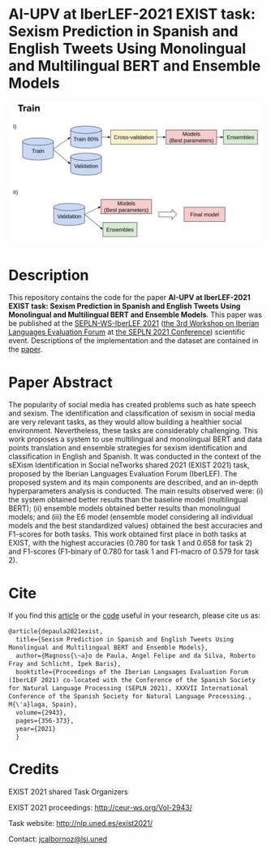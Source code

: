 # AI-UPV at IberLEF-2021 EXIST task: Sexism Prediction in Spanish and English Tweets Using Monolingual and Multilingual BERT and Ensemble Models

![ScreenShot](EXITS_image_train.png)

# Description
This repository contains the code for the paper **AI-UPV at IberLEF-2021 EXIST task: Sexism Prediction in Spanish and English Tweets Using Monolingual and Multilingual BERT and Ensemble Models**. This paper was be published at the [SEPLN-WS-IberLEF 2021](http://ceur-ws.org/Vol-2943/
) ([the 3rd Workshop on Iberian Languages Evaluation Forum](https://sites.google.com/view/iberlef2021) at [the SEPLN 2021 Conference](https://www.hitz.eus/sepln2021/)) scientific event. Descriptions of the implementation and the dataset are contained in the [paper](http://ceur-ws.org/Vol-2943/exist_paper2.pdf).

# Paper Abstract
The popularity of social media has created problems such as hate speech and sexism. The identification and classification of sexism in social media are very relevant tasks, as they would allow building a healthier social environment. Nevertheless, these tasks are considerably challenging. This work proposes a system to use multilingual and monolingual BERT and data points translation and ensemble strategies for sexism identification and classification in English and Spanish. It was conducted in the context of the sEXism Identification in Social neTworks shared 2021 (EXIST 2021) task, proposed by the Iberian Languages Evaluation Forum (IberLEF). The proposed system and its main components are described, and an in-depth hyperparameters analysis is conducted. The main results observed were: (i) the system obtained better results than the baseline model (multilingual BERT); (ii) ensemble models obtained better results than monolingual models; and (iii) the E6 model (ensemble model considering all individual models and the best standardized values) obtained the best accuracies and F1-scores for both tasks. This work obtained first place in both tasks at EXIST, with the highest accuracies (0.780 for task 1 and 0.658 for task 2) and F1-scores (F1-binary of 0.780 for task 1 and F1-macro of 0.579 for task 2).

# Cite
If you find this [article](http://ceur-ws.org/Vol-2943/exist_paper2.pdf) or the [code](https://github.com/AngelFelipeMP/BERT-tweets-sexims-classification) useful in your research, please cite us as:

```
@article{depaula2021exist,
  title={Sexism Prediction in Spanish and English Tweets Using Monolingual and Multilingual BERT and Ensemble Models},
  author={Magnoss{\~a}o de Paula, Angel Felipe and da Silva, Roberto Fray and Schlicht, Ipek Baris},
  booktitle={Proceedings of the Iberian Languages Evaluation Forum (IberLEF 2021) co-located with the Conference of the Spanish Society for Natural Language Processing (SEPLN 2021), XXXVII International Conference of the Spanish Society for Natural Language Processing., M{\'a}laga, Spain},
  volume={2943},
  pages={356-373},
  year={2021}
  }
```

# Credits
EXIST 2021 shared Task Organizers

EXIST 2021 proceedings: http://ceur-ws.org/Vol-2943/

Task website: http://nlp.uned.es/exist2021/

Contact: jcalbornoz@lsi.uned
